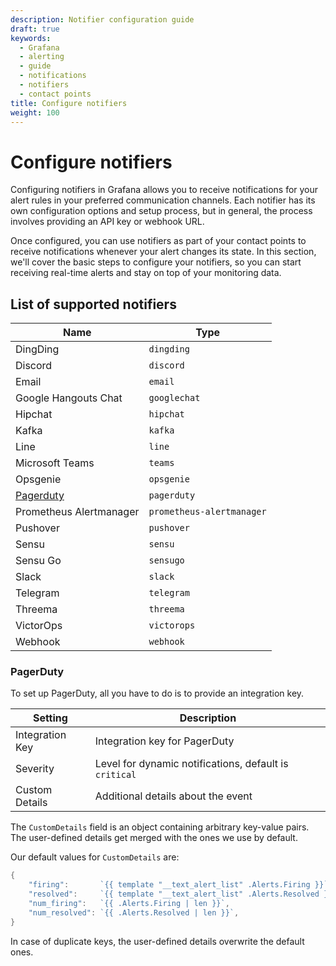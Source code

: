 ```yaml
---
description: Notifier configuration guide
draft: true
keywords:
  - Grafana
  - alerting
  - guide
  - notifications
  - notifiers
  - contact points
title: Configure notifiers
weight: 100
---
```


# Configure notifiers

Configuring notifiers in Grafana allows you to receive notifications for your alert rules in your preferred communication channels. Each notifier has its own configuration options and setup process, but in general, the process involves providing an API key or webhook URL.

Once configured, you can use notifiers as part of your contact points to receive notifications whenever your alert changes its state. In this section, we'll cover the basic steps to configure your notifiers, so you can start receiving real-time alerts and stay on top of your monitoring data.

## List of supported notifiers

| Name                    | Type                      |
| ----------------------- | ------------------------- |
| DingDing                | `dingding`                |
| Discord                 | `discord`                 |
| Email                   | `email`                   |
| Google Hangouts Chat    | `googlechat`              |
| Hipchat                 | `hipchat`                 |
| Kafka                   | `kafka`                   |
| Line                    | `line`                    |
| Microsoft Teams         | `teams`                   |
| Opsgenie                | `opsgenie`                |
| [Pagerduty](#pagerduty) | `pagerduty`               |
| Prometheus Alertmanager | `prometheus-alertmanager` |
| Pushover                | `pushover`                |
| Sensu                   | `sensu`                   |
| Sensu Go                | `sensugo`                 |
| Slack                   | `slack`                   |
| Telegram                | `telegram`                |
| Threema                 | `threema`                 |
| VictorOps               | `victorops`               |
| Webhook                 | `webhook`                 |

### PagerDuty

To set up PagerDuty, all you have to do is to provide an integration key.

| Setting         | Description                                            |
| --------------- | ------------------------------------------------------ |
| Integration Key | Integration key for PagerDuty                          |
| Severity        | Level for dynamic notifications, default is `critical` |
| Custom Details  | Additional details about the event                     |

The `CustomDetails` field is an object containing arbitrary key-value pairs. The user-defined details get merged with the ones we use by default.

Our default values for `CustomDetails` are:

```go
{
	"firing":       `{{ template "__text_alert_list" .Alerts.Firing }}`,
	"resolved":     `{{ template "__text_alert_list" .Alerts.Resolved }}`,
	"num_firing":   `{{ .Alerts.Firing | len }}`,
	"num_resolved": `{{ .Alerts.Resolved | len }}`,
}
```

In case of duplicate keys, the user-defined details overwrite the default ones.
